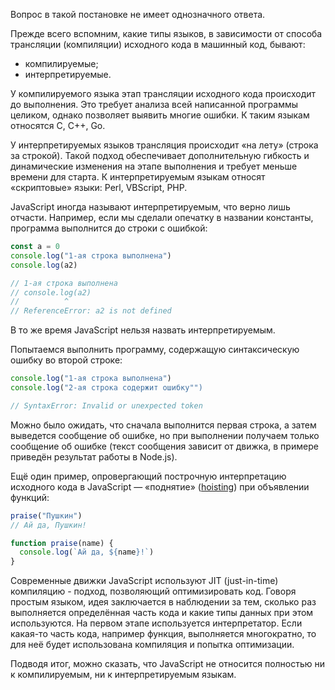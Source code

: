 Вопрос в такой постановке не имеет однозначного ответа.

Прежде всего вспомним, какие типы языков, в зависимости от способа трансляции (компиляции) исходного кода в машинный код, бывают:

- компилируемые;
- интерпретируемые.

У компилируемого языка этап трансляции исходного кода происходит до выполнения. Это требует анализа всей написанной программы целиком, однако позволяет выявить многие ошибки. К таким языкам относятся C, C++, Go.

У интерпретируемых языков трансляция происходит «на лету» (строка за строкой). Такой подход обеспечивает дополнительную гибкость и динамические изменения на этапе выполнения и требует меньше времени для старта. К интерпретируемым языкам относят «скриптовые» языки: Perl, VBScript, PHP.

JavaScript иногда называют интерпретируемым, что верно лишь отчасти. Например, если мы сделали опечатку в названии константы, программа выполнится до строки с ошибкой:

```js
const a = 0
console.log("1-ая строка выполнена")
console.log(a2)

// 1-ая строка выполнена
// console.log(a2)
//          ^
// ReferenceError: a2 is not defined
```

В то же время JavaScript нельзя назвать интерпретируемым.

Попытаемся выполнить программу, содержащую синтаксическую ошибку во второй строке:

```js
console.log("1-ая строка выполнена")
console.log("2-ая строка содержит ошибку"")

// SyntaxError: Invalid or unexpected token
```

Можно было ожидать, что сначала выполнится первая строка, а затем выведется сообщение об ошибке, но при выполнении получаем только сообщение об ошибке (текст сообщения зависит от движка, в примере приведён результат работы в Node.js).

Ещё один пример, опровергающий построчную интерпретацию исходного кода в JavaScript — «поднятие» ([hoisting](/js/closures/#podnyatie-peremennyh-hoisting)) при объявлении функций:

```js
praise("Пушкин")
// Ай да, Пушкин!

function praise(name) {
  console.log(`Ай да, ${name}!`)
}
```

Современные движки JavaScript используют JIT (just-in-time) компиляцию - подход, позволяющий оптимизировать код. Говоря простым языком, идея заключается в наблюдении за тем, сколько раз выполняется определённая часть кода и какие типы данных при этом используются.
На первом этапе используется интерпретатор. Если какая-то часть кода, например функция, выполняется многократно, то для неё будет использована компиляция и попытка оптимизации.

Подводя итог, можно сказать, что JavaScript не относится полностью ни к компилируемым, ни к интерпретируемым языкам.
